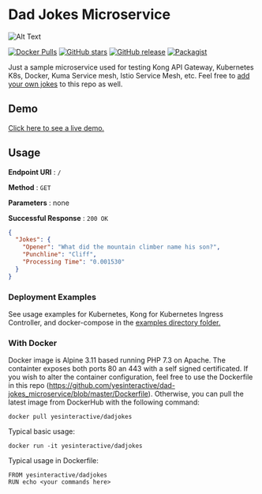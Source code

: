 # Dad Jokes Microservice #
![Alt Text](https://dev-to-uploads.s3.amazonaws.com/i/0ckh82ned3gipoy2o03m.jpg)

[![Docker Pulls](https://img.shields.io/docker/pulls/yesinteractive/dadjokes)](https://hub.docker.com/r/yesinteractive/dadjokes) 
[![GitHub stars](https://img.shields.io/github/stars/yesinteractive/dad-jokes_microservice?style=social)](https://github.com/yesinteractive/dad-jokes_microservice) 
[![GitHub release](https://img.shields.io/github/release/yesinteractive/dad-jokes_microservice.svg)](https://github.com/yesinteractive/dad-jokes_microservice) 
[![Packagist](https://img.shields.io/packagist/l/fsl/fsl.svg)](https://github.com/yesinteractive/dad-jokes_microservice/blob/master/LICENSE.md)



Just a sample microservice used for testing Kong API Gateway, Kubernetes K8s, Docker, Kuma Service mesh, Istio Service Mesh, etc. Feel free to [add your own jokes](https://github.com/yesinteractive/dad-jokes_microservice/blob/master/controllers/jokes.txt) to this repo as well.

## Demo ##

[Click here to see a live demo.](http://yesllc.io/dadjokes)

## Usage ##

**Endpoint URI** : `/`

**Method** : `GET`

**Parameters** : none

**Successful Response** : `200 OK`

```json
{
  "Jokes": {
    "Opener": "What did the mountain climber name his son?",
    "Punchline": "Cliff",
    "Processing Time": "0.001530"
  }
}
```

### Deployment Examples ###

See usage examples for Kubernetes, Kong for Kubernetes Ingress Controller, and docker-compose in the [examples directory folder.](https://github.com/yesinteractive/dad-jokes_microservice/blob/master/examples)

### With Docker ###

Docker image is Alpine 3.11 based running PHP 7.3 on Apache. The containter exposes both ports 80 an 443 with a self signed certificated. If you wish to alter the container configuration, feel free to use the Dockerfile in this repo (https://github.com/yesinteractive/dad-jokes_microservice/blob/master/Dockerfile). Otherwise, you can pull the latest image from DockerHub with the following command:
```
docker pull yesinteractive/dadjokes
```
Typical basic usage:

```
docker run -it yesinteractive/dadjokes
```

Typical usage in Dockerfile:

```
FROM yesinteractive/dadjokes
RUN echo <your commands here>
```


